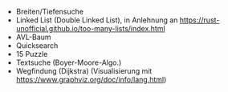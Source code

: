 - Breiten/Tiefensuche
- Linked List (Double Linked List), in Anlehnung an https://rust-unofficial.github.io/too-many-lists/index.html
- AVL-Baum
- Quicksearch
- 15 Puzzle
- Textsuche (Boyer-Moore-Algo.)
- Wegfindung (Dijkstra) (Visualisierung mit https://www.graphviz.org/doc/info/lang.html)